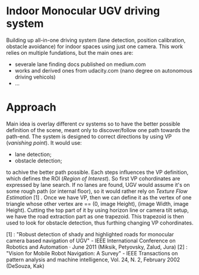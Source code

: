 # Indoor Monocular UGV driving system
Building up all-in-one driving system (lane detection, position calibration, obstacle avoidance) for indoor spaces using just one camera. This work relies on multiple fundations, but the main ones are:

- severale lane finding docs published on medium.com
- works and derived ones from udacity.com (nano degree on autonomous driving vehicols)
- ...

# Approach
Main idea is overlay different cv systems so to have the better possible definition of the scene, meant only to discover/follow one path towards the path-end. The system is designed to correct directions by using VP (*vanishing point*). It would use:

- lane detection;
- obstacle detection;

to achive the better path possible. Each steps influences the VP definition, which defines the ROI (*Region of Interest*). So first VP cohordinates are expressed by lane search. If no lanes are found, UGV would assume it's on some rough path (or internal floor), so it would rather rely on *Texture Flow Estimation* [1] . Once we have VP, then we can define it as the vertex of one triangle whose other vertex are == (0, image Height), (image Width, image Height). Cutting the top part of it by using horizon line or camera tilt setup, we have the road extraction part as one trapezoid. 
This trapezoid is then used to look for obstacle detection, thus furthing changing VP cohordinates. 

[1] : "Robust detection of shady and highlighted roads for monocular camera based navigation of UGV" -  IEEE International Conference on Robotics and Automation · June 2011 (Miksik, Petyovsky, Zalud, Jura)
[2] : "Vision for Mobile Robot Navigation: A Survey" - IEEE Transactions on pattern analysis and machine intelligence, Vol. 24, N. 2, February 2002 (DeSouza, Kak)
